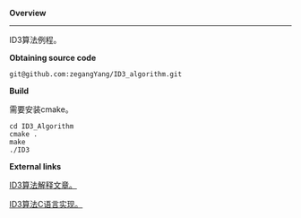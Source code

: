 **Overview**

------

ID3算法例程。

**Obtaining source code**

```shell
git@github.com:zegangYang/ID3_algorithm.git
```

**Build**

需要安装cmake。

```shell
cd ID3_Algorithm
cmake .
make
./ID3
```

**External links**

[ID3算法解释文章。](https://www.cise.ufl.edu/~ddd/cap6635/Fall-97/Short-papers/2.htm)

[ID3算法C语言实现。](http://id3alg.altervista.org/)



